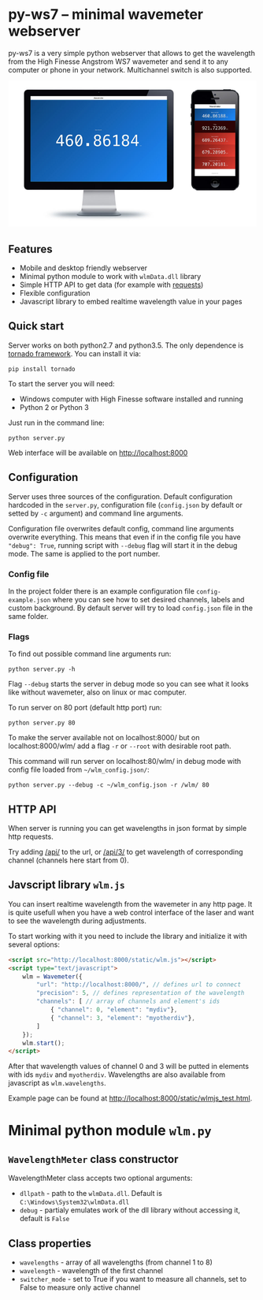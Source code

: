 # py-ws7 – minimal wavemeter webserver

py-ws7 is a very simple python webserver that allows to get the wavelength from the High Finesse Angstrom WS7 wavemeter and send it to any computer or phone in your network. Multichannel switch is also supported.

![python webserver for HighFinesse wavemeter](extra/screenshot.jpg)

## Features

- Mobile and desktop friendly webserver
- Minimal python module to work with `wlmData.dll` library
- Simple HTTP API to get data (for example with [requests](http://docs.python-requests.org/en/master/))
- Flexible configuration
- Javascript library to embed realtime wavelength value in your pages

## Quick start

Server works on both python2.7 and python3.5. The only dependence is [tornado framework](http://www.tornadoweb.org/en/stable/). You can install it via:

```
pip install tornado
```

To start the server you will need:

- Windows computer with High Finesse software installed and running
- Python 2 or Python 3

Just run in the command line:

```
python server.py
```

Web interface will be available on [http://localhost:8000](http://localhost:8000)

## Configuration

Server uses three sources of the configuration. Default configuration hardcoded in the `server.py`, configuration file (`config.json` by default or setted by `-c` argument) and command line arguments.

Configuration file overwrites default config, command line arguments overwrite everything. This means that even if in the config file you have `"debug": True`, running script with `--debug` flag will start it in the debug mode. The same is applied to the port number.

### Config file

In the project folder there is an example configuration file `config-example.json` where you can see how to set desired channels, labels and custom background. By default server will try to load `config.json` file in the same folder.

### Flags

To find out possible command line arguments run:

```
python server.py -h
```

Flag `--debug` starts the server in debug mode so you can see what it looks like without wavemeter, also on linux or mac computer.

To run server on 80 port (default http port) run:

```
python server.py 80
```

To make the server available not on localhost:8000/ but on localhost:8000/wlm/ add a flag `-r` or `--root` with desirable root path.

This command will run server on localhost:80/wlm/ in debug mode with config file loaded from `~/wlm_config.json/`:

```
python server.py --debug -c ~/wlm_config.json -r /wlm/ 80
```

## HTTP API

When server is running you can get wavelengths in json format by simple http requests.

Try adding [/api/](http://localhost:8000/api/) to the url, or [/api/3/](http://localhost:8000/api/3/) to get wavelength of corresponding channel (channels here start from 0).

## Javscript library `wlm.js`

You can insert realtime wavelength from the wavemeter in any http page. It is quite usefull when you have a web control interface of the laser and want to see the wavelength during adjustments.

To start working with it you need to include the library and initialize it with several options:

```html
<script src="http://localhost:8000/static/wlm.js"></script>
<script type="text/javascript">
	wlm = Wavemeter({
		"url": "http://localhost:8000/", // defines url to connect
		"precision": 5, // defines representation of the wavelength
		"channels": [ // array of channels and element's ids
			{ "channel": 0, "element": "mydiv"},
			{ "channel": 3, "element": "myotherdiv"},
		]
	});
	wlm.start();
</script>
```

After that wavelength values of channel 0 and 3 will be putted in elements with ids `mydiv` and `myotherdiv`. Wavelengths are also available from javascript as `wlm.wavelengths`.

Example page can be found at [http://localhost:8000/static/wlmjs_test.html](http://localhost:8000/static/wlmjs_test.html).

# Minimal python module `wlm.py`

## `WavelengthMeter` class constructor

WavelengthMeter class accepts two optional arguments:
- `dllpath` - path to the `wlmData.dll`. Default is `C:\Windows\System32\wlmData.dll`
- `debug` - partialy emulates work of the dll library without accessing it, default is `False`

## Class properties

- `wavelengths` - array of all wavelengths (from channel 1 to 8)
- `wavelength` - wavelength of the first channel
- `switcher_mode` - set to True if you want to measure all channels, set to False to measure only active channel

